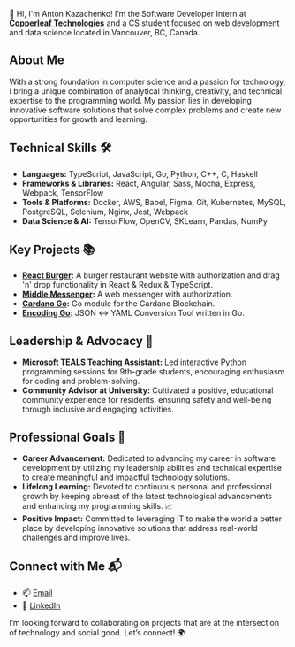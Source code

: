 👋 Hi, I'm Anton Kazachenko! I’m the Software Developer Intern at **[Copperleaf Technologies](https://www.copperleaf.com/)** and a CS student focused on web development and data science located in Vancouver, BC, Canada.

## About Me
With a strong foundation in computer science and a passion for technology, I bring a unique combination of analytical thinking, creativity, and technical expertise to the programming world. My passion lies in developing innovative software solutions that solve complex problems and create new opportunities for growth and learning.

## Technical Skills 🛠️
- **Languages:** TypeScript, JavaScript, Go, Python, C++, C, Haskell
- **Frameworks & Libraries:** React, Angular, Sass, Mocha, Express, Webpack, TensorFlow
- **Tools & Platforms:** Docker, AWS, Babel, Figma, Git, Kubernetes, MySQL, PostgreSQL, Selenium, Nginx, Jest, Webpack
- **Data Science & AI:** TensorFlow, OpenCV, SKLearn, Pandas, NumPy

## Key Projects 📚
- **[React Burger](https://github.com/antonkazachenko/react-burger):** A burger restaurant website with authorization and drag 'n' drop functionality in React & Redux & TypeScript.
- **[Middle Messenger](https://github.com/antonkazachenko/middle.messenger.praktikum.yandex):** A web messenger with authorization.
- **[Cardano Go](https://github.com/antonkazachenko/cardano-go):** Go module for the Cardano Blockchain.
- **[Encoding Go](https://github.com/antonkazachenko/encoding-go):** JSON ↔ YAML Conversion Tool written in Go.

## Leadership & Advocacy 🌟
- **Microsoft TEALS Teaching Assistant:** Led interactive Python programming sessions for 9th-grade students, encouraging enthusiasm for coding and problem-solving.
- **Community Advisor at University:** Cultivated a positive, educational community experience for residents, ensuring safety and well-being through inclusive and engaging activities.

## Professional Goals 🚀
- **Career Advancement:** Dedicated to advancing my career in software development by utilizing my leadership abilities and technical expertise to create meaningful and impactful technology solutions.
- **Lifelong Learning:** Devoted to continuous personal and professional growth by keeping abreast of the latest technological advancements and enhancing my programming skills. 📈
- **Positive Impact:** Committed to leveraging IT to make the world a better place by developing innovative solutions that address real-world challenges and improve lives.

## Connect with Me 📬
- 📫 [Email](mailto:kazachenkowork@gmail.com)
- 🔗 [LinkedIn](https://www.linkedin.com/in/antonkazachenko/)

I’m looking forward to collaborating on projects that are at the intersection of technology and social good. Let’s connect! 🌍
